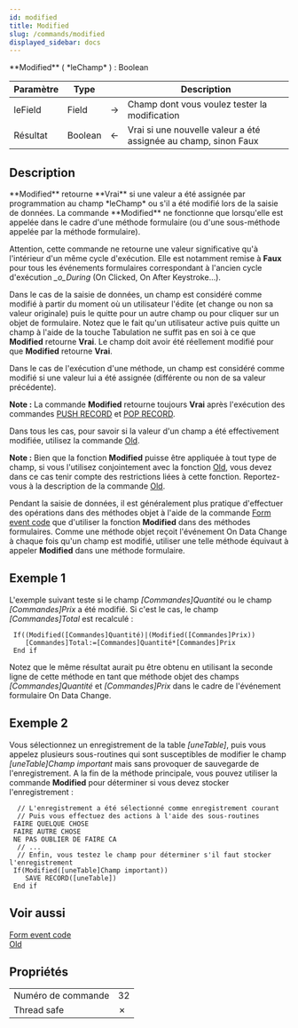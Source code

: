```yaml
---
id: modified
title: Modified
slug: /commands/modified
displayed_sidebar: docs
---
```


<!--REF #_command_.Modified.Syntax-->**Modified** ( *leChamp* ) : Boolean<!-- END REF-->
<!--REF #_command_.Modified.Params-->
| Paramètre | Type |  | Description |
| --- | --- | --- | --- |
| leField | Field | &#8594;  | Champ dont vous voulez tester la modification |
| Résultat | Boolean | &#8592; | Vrai si une nouvelle valeur a été assignée au champ, sinon Faux |

<!-- END REF-->

## Description 

<!--REF #_command_.Modified.Summary-->**Modified** retourne **Vrai** si une valeur a été assignée par programmation au champ *leChamp* ou s'il a été modifié lors de la saisie de données.<!-- END REF--> La commande **Modified** ne fonctionne que lorsqu'elle est appelée dans le cadre d'une méthode formulaire (ou d'une sous-méthode appelée par la méthode formulaire).

Attention, cette commande ne retourne une valeur significative qu'à l'intérieur d'un même cycle d'exécution. Elle est notamment remise à **Faux** pour tous les événements formulaires correspondant à l'ancien cycle d'exécution *\_o\_During* (On Clicked, On After Keystroke...).

Dans le cas de la saisie de données, un champ est considéré comme modifié à partir du moment où un utilisateur l'édite (et change ou non sa valeur originale) puis le quitte pour un autre champ ou pour cliquer sur un objet de formulaire. Notez que le fait qu'un utilisateur active puis quitte un champ à l'aide de la touche Tabulation ne suffit pas en soi à ce que **Modified** retourne **Vrai**. Le champ doit avoir été réellement modifié pour que **Modified** retourne **Vrai**.

Dans le cas de l'exécution d'une méthode, un champ est considéré comme modifié si une valeur lui a été assignée (différente ou non de sa valeur précédente).

**Note :** La commande **Modified** retourne toujours **Vrai** après l'exécution des commandes [PUSH RECORD](push-record.md) et [POP RECORD](pop-record.md).

Dans tous les cas, pour savoir si la valeur d'un champ a été effectivement modifiée, utilisez la commande [Old](old.md). 

**Note :** Bien que la fonction **Modified** puisse être appliquée à tout type de champ, si vous l'utilisez conjointement avec la fonction [Old](old.md), vous devez dans ce cas tenir compte des restrictions liées à cette fonction. Reportez-vous à la description de la commande [Old](old.md).

Pendant la saisie de données, il est généralement plus pratique d'effectuer des opérations dans des méthodes objet à l'aide de la commande [Form event code](../commands/form-event-code.md) que d'utiliser la fonction **Modified** dans des méthodes formulaires. Comme une méthode objet reçoit l'événement On Data Change à chaque fois qu'un champ est modifié, utiliser une telle méthode équivaut à appeler **Modified** dans une méthode formulaire.

## Exemple 1 

L'exemple suivant teste si le champ *\[Commandes\]Quantité* ou le champ *\[Commandes\]Prix* a été modifié. Si c'est le cas, le champ *\[Commandes\]Total* est recalculé :

```4d
 If((Modified([Commandes]Quantité)|(Modified([Commandes]Prix))
    [Commandes]Total:=[Commandes]Quantité*[Commandes]Prix
 End if
```

Notez que le même résultat aurait pu être obtenu en utilisant la seconde ligne de cette méthode en tant que méthode objet des champs *\[Commandes\]Quantité* et *\[Commandes\]Prix* dans le cadre de l'événement formulaire On Data Change. 

## Exemple 2 

Vous sélectionnez un enregistrement de la table *\[uneTable\]*, puis vous appelez plusieurs sous-routines qui sont susceptibles de modifier le champ *\[uneTable\]Champ important* mais sans provoquer de sauvegarde de l'enregistrement. A la fin de la méthode principale, vous pouvez utiliser la commande **Modified** pour déterminer si vous devez stocker l'enregistrement :

```4d
  // L'enregistrement a été sélectionné comme enregistrement courant
  // Puis vous effectuez des actions à l'aide des sous-routines
 FAIRE QUELQUE CHOSE
 FAIRE AUTRE CHOSE
 NE PAS OUBLIER DE FAIRE CA
  // ...
  // Enfin, vous testez le champ pour déterminer s'il faut stocker l'enregistrement
 If(Modified([uneTable]Champ important))
    SAVE RECORD([uneTable])
 End if
```

## Voir aussi 

[Form event code](../commands/form-event-code.md)  
[Old](old.md)  

## Propriétés

|  |  |
| --- | --- |
| Numéro de commande | 32 |
| Thread safe | &cross; |


